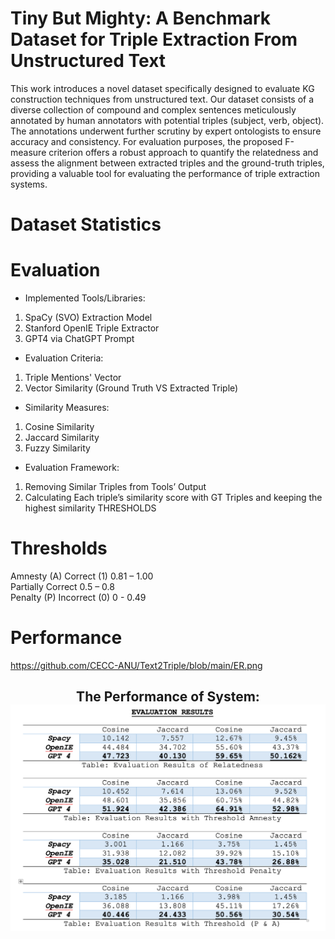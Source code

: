 # Tiny But Mighty: A Benchmark Dataset for Triple Extraction From Unstructured Text
This work introduces a novel dataset specifically designed to evaluate KG construction techniques from unstructured text. Our dataset consists of a diverse collection of compound and complex sentences meticulously annotated by human annotators with potential triples (subject, verb, object). The annotations underwent further scrutiny by expert ontologists to ensure accuracy and consistency. For evaluation purposes, the proposed F-measure criterion offers a robust approach to quantify the relatedness and assess the alignment between extracted triples and the ground-truth triples, providing a valuable tool for evaluating the performance of triple extraction systems.
# Dataset Statistics


# Evaluation
-	Implemented Tools/Libraries:
  1.	SpaCy (SVO) Extraction Model
  2.	Stanford OpenIE Triple Extractor
  3.	GPT4 via ChatGPT Prompt


-	Evaluation Criteria:
  1.	Triple Mentions' Vector
  2.	Vector Similarity (Ground Truth VS Extracted Triple)

-	Similarity Measures:
  1.	Cosine Similarity
  2.	Jaccard Similarity
  3.	Fuzzy Similarity

-	Evaluation Framework:
  1.	Removing Similar Triples from Tools’ Output
  2.	Calculating Each triple’s similarity score with GT Triples and keeping the highest similarity
  THRESHOLDS

# Thresholds
  Amnesty (A)	Correct (1)	0.81 – 1.00  
	Partially Correct	0.5 – 0.8  
  Penalty (P)	Incorrect (0)	0 - 0.49  

# Performance
https://github.com/CECC-ANU/Text2Triple/blob/main/ER.png
<h2 align="center">
  The Performance of System:
  <img align="center"  src="https://github.com/CECC-ANU/Text2Triple/blob/main/ER.png" alt="...">
</h2>
